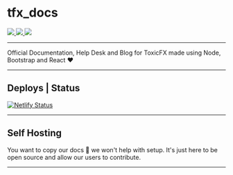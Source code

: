 # tfx_docs
<a aria-label="Bootstrap" href="">
  <img src="https://img.shields.io/badge/stylesheet-bootstrap-blue.svg?style=for-the-badge&logo=bootstrap&labelColor=000000&logoWidth=20">
</a>
<a aria-label="React.js" href="https://reactjs.org/">
  <img src="https://img.shields.io/badge/React.js-v16.13.1-brightgreen.svg?style=for-the-badge&logo=react&labelColor=000000&logoWidth=20">
</a>
<a aria-label="React.js" href="https://reactjs.org/">
  <img src="https://img.shields.io/badge/Maintainer-@TheRealToxicDev-brightgreen.svg?style=for-the-badge&logo=github&labelColor=000000&logoWidth=20">
</a>

---

Official Documentation, Help Desk and Blog for ToxicFX made using Node, Bootstrap and React ❤️

---

## Deploys | Status

[![Netlify Status](https://api.netlify.com/api/v1/badges/63d8c6df-9068-4a5e-999f-207ba46d3bd0/deploy-status)](https://app.netlify.com/sites/relaxed-spence-8ce35f/deploys)

---

## Self Hosting
You want to copy our docs 🤔 we won't help with setup. It's just here to be open source and allow our users to contribute.

---
